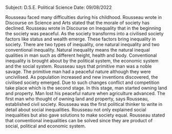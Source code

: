 Subject: D.S.E. Political Science
Date: 09/08/2022

Rousseau faced many difficulties during his childhood.  Rousseau wrote
in Discourse on Science and Arts stated that the morale of society has
declined.  Rousseau wrote in Discourse on Inequality that in the
beginning the society was peaceful.  As the society transforms into a
civilised society factors like status and wealth emerge.  These factors
bring inequality in society.  There are two types of inequality, one
natural inequality and two conventional inequality.  Natural inequality
means the natural inequal qualities in man such as different height,
health and body.  Conventional inequality is brought about by the
political system, the economic system and the social system.  Rousseau
says that primitive man was a noble savage.  The primitive man had a
peaceful nature although they were uncivilised.  As population
increased and new inventions discovered, the civilised society emerged.
Due to such changes conflict and competition take place which is the
second stage.  In this stage, man started owning land and property.
Man lost his peaceful nature when agriculture advanced.  The first man
who thought of owning land and property, says Rousseau, established
civil society.  Rousseau was the first political thinker to write in
detail about social inequalities.  Rousseau not only explained social
inequalities but also gave solutions to make society equal.  Rousseau
stated that conventional inequalities can be solved since they are
product of social, political and economic system.
